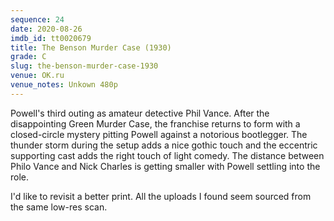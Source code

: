 ```yaml
---
sequence: 24
date: 2020-08-26
imdb_id: tt0020679
title: The Benson Murder Case (1930)
grade: C
slug: the-benson-murder-case-1930
venue: OK.ru
venue_notes: Unkown 480p
---
```


Powell's third outing as amateur detective Phil Vance. After the disappointing Green Murder Case, the franchise returns to form with a closed-circle mystery pitting Powell against a notorious bootlegger. The thunder storm during the setup adds a nice gothic touch and the eccentric supporting cast adds the right touch of light comedy. The distance between Philo Vance and Nick Charles is getting smaller with Powell settling into the role.

I'd like to revisit a better print. All the uploads I found seem sourced from the same low-res scan.
